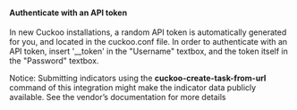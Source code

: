 #### Authenticate with an API token
In new Cuckoo installations, a random API token is automatically generated for you, and located in the cuckoo.conf file. In order to authenticate with an API token, insert '__token' in the "Username" textbox, and the token itself in the "Password" textbox.

Notice: Submitting indicators using the **cuckoo-create-task-from-url** command of this integration might make the indicator data publicly available.  See the vendor’s documentation for more details